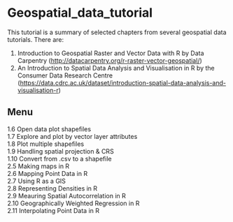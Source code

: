 # Geospatial_data_tutorial

This tutorial is a summary of selected chapters from several geospatial data tutorials. There are: 

1. Introduction to Geospatial Raster and Vector Data with R by Data Carpentry (http://datacarpentry.org/r-raster-vector-geospatial/)  
2. An Introduction to Spatial Data Analysis and Visualisation in R by the Consumer Data Research Centre (https://data.cdrc.ac.uk/dataset/introduction-spatial-data-analysis-and-visualisation-r)

## Menu
1.6 Open data plot shapefiles  
1.7 Explore and plot by vector layer attributes  
1.8 Plot multiple shapefiles  
1.9 Handling spatial projection & CRS  
1.10 Convert from .csv to a shapefile  
2.5 Making maps in R  
2.6 Mapping Point Data in R  
2.7 Using R as a GIS  
2.8 Representing Densities in R  
2.9 Meauring Spatial Autocorrelation in R  
2.10 Geographically Weighted Regression in R  
2.11 Interpolating Point Data in R

